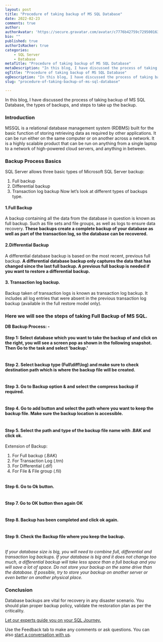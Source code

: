 ```yaml
---
layout: post
title: "Procedure of taking backup of MS SQL Database"
date: 2022-02-23
comments: true
author: 
authorAvatar: 'https://secure.gravatar.com/avatar/c7776b42759c729500163fc6588221ac'
bio: ""
published: true
authorIsRacker: true
categories:
    - SQL Server
    - Database
metaTitle: "Procedure of taking backup of MS SQL Database"
metaDescription: "In this blog, I have discussed the process of taking backup of MS SQL Database, the types of backups, and steps to take up the backup."
ogTitle: "Procedure of taking backup of MS SQL Database"
ogDescription: "In this blog, I have discussed the process of taking backup of MS SQL Database, the types of backups, and steps to take up the backup."
slug: "procedure-of-taking-backup-of-ms-sql-database"

---
```

In this blog, I have discussed the process of taking backup of MS SQL Database, the types of backups, and steps to take up the backup.

<!--more-->

### Introduction
MSSQL is a relational database management system (RDBMS) built for the basic function of storing retrieving data as required by other applications. It can be run either on the same computer or on another across a network.  It is a highly scalable product that can be run on anything from a single laptop to a network of high-powered cloud servers, and anything in between.



### Backup Process Basics


SQL Server allows three basic types of Microsoft SQL Server backup:
1.	Full backup
2.	Differential backup
3.	Transaction log backup
Now let’s look at different types of backups type.

#### 1.Full Backup
A backup containing all the data from the database in question is known as full backup. Such as file sets and file groups, as well as logs to ensure data recovery.  **These backups create a complete backup of your database as well as part of the transaction log, so the database can be recovered.**

#### 2.Differential Backup

A differential database backup is based on the most recent, previous full backup. **A differential database backup only captures the data that has changed since the last full backup. A previous full backup is needed if you want to restore a differential backup.**

#### 3.	Transaction log backup.
Backup taken of transaction logs is known as transaction log backup.
It includes all log entries that were absent in the previous transaction log backup (available in the full restore model only).

### Here we will see the steps of taking Full Backup of MS SQL.

**DB Backup Process: -**

#### Step 1: Select database which you want to take the backup of and click on the right, you will see a screen pop as shown in the following snapshot. Then Go to the task and select 'backup.'


<img src=Picture1.png title="" alt="">



#### Step 2. Select backup type (Full\diff\log) and make sure to check destination path which is where the backup file will be created. 


<img src=Picture2.png title="" alt="">



#### Step 3. Go to Backup option & and select the compress backup if required.


<img src=Picture3.png title="" alt="">



#### Step 4. Go to add button and select the path where you want to keep the backup file. Make sure the backup location is accessible.


<img src=Picture4.png title="" alt="">



#### Step 5. Select the path and type of the backup file name with .BAK and click ok.

Extension of Backup: 
1. For Full backup (.BAK) 
2. For Transaction Log (.trn) 
3. For Differential (.dif) 
4.	For File & File group (.fil)


<img src=Picture5.png title="" alt="">


#### Step 6. Go to Ok button.


<img src=Picture6.png title="" alt="">


#### Step 7. Go to OK button then again OK


<img src=Picture7.png title="" alt="">



#### Step 8. Backup has been completed and click ok again.


<img src=Picture8.png title="" alt="">


#### Step 9. Check the Backup file where you keep the backup.


<img src=Picture9.png title="" alt="">



_If your database size is big, you will need to combine full, differential and transaction log backups. If your database is big and it does not change too much, a differential backup will take less space than a full backup and you will save a lot of space._
_Do not store your backup on the same drive than the database. If possible, try to store your backup on another server or even better on another physical place._

### Conclusion
Database backups are vital for recovery in any disaster scenario. 
You should plan proper backup policy, validate the restoration plan as per the criticality.




<a class="cta red" id="cta" href="https://www.rackspace.com/data/managed-sql">Let our experts guide you on your SQL Journey.</a>

Use the Feedback tab to make any comments or ask questions. You can also
[start a conversation with us](https://www.rackspace.com/contact).
